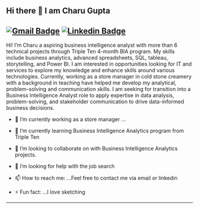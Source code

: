 ## Hi there 👋 I am Charu Gupta
[![Gmail Badge](https://img.shields.io/badge/-charu2708@gmail.com-c14438?style=flat&logo=Gmail&logoColor=white&link=mailto:charu2708@gmail.com)](mailto:charu2708@gmail.com) 
[![Linkedin Badge](https://img.shields.io/badge/-charu--gupta-0072b1?style=flat&logo=Linkedin&logoColor=white&link=https://www.linkedin.com/in/charu-gupta-/)](https://www.linkedin.com/in/charu-gupta-/)
------------------------------------------------------------------------------------------------

Hi! I’m Charu a aspiring business intelligence analyst with   more than 6 technical projects through Triple Ten 4-month BIA program. My skills include business analytics, advanced spreadsheets, SQL, tableau, storytelling, and Power BI. I am interested in opportunities looking for IT and services to explore my knowledge and enhance skills around various technologies.
Currently, working as a store manager in cold stone creamery with a background in teaching  have helped me  develop my analytical, problem-solving and communication skills. I am seeking for  transition into a Business Intelligence Analyst role to apply expertise in data analysis, problem-solving, and stakeholder communication to drive data-informed business decisions.


- 🔭 I’m currently working as a store manager  ...
- 🌱 I’m currently learning Business Intelligence Analytics program from Triple Ten 
- 👯 I’m looking to collaborate on with Business Intelligence Analytics projects.
- 🤔 I’m looking for help with the job search

- 📫 How to reach me: ...Feel free to contact me via email or linkedin 
  
- ⚡ Fun fact: ...I love sketching
------------------------------------------------------------------------------------------------

